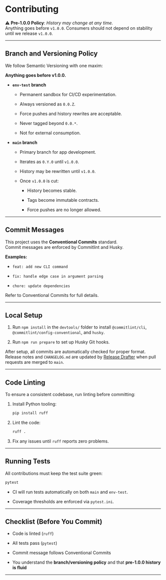 # Contributing

⚠️ **Pre-1.0.0 Policy**: _History may change at any time._  
Anything goes before `v1.0.0`. Consumers should not depend on stability until we release `v1.0.0`.

* * *

## Branch and Versioning Policy

We follow Semantic Versioning with one maxim:

**Anything goes before v1.0.0.**

* **`env-test` branch**
    
    * Permanent sandbox for CI/CD experimentation.
        
    * Always versioned as `0.0.Z`.
        
    * Force pushes and history rewrites are acceptable.
        
    * Never tagged beyond `0.0.*`.
        
    * Not for external consumption.
        
* **`main` branch**
    
    * Primary branch for app development.
        
    * Iterates as `0.Y.0` until `v1.0.0`.
        
    * History may be rewritten until `v1.0.0`.
        
    * Once `v1.0.0` is cut:
        
        * History becomes stable.
            
        * Tags become immutable contracts.
            
        * Force pushes are no longer allowed.
            

* * *

## Commit Messages

This project uses the **Conventional Commits** standard.  
Commit messages are enforced by Commitlint and Husky.

**Examples:**

* `feat: add new CLI command`
    
* `fix: handle edge case in argument parsing`
    
* `chore: update dependencies`
    

Refer to Conventional Commits for full details.

* * *

## Local Setup

1. Run `npm install` in the `devtools/` folder to install `@commitlint/cli`, `@commitlint/config-conventional`, and `husky`.
    
2. Run `npm run prepare` to set up Husky Git hooks.
    

After setup, all commits are automatically checked for proper format.  
Release notes and `CHANGELOG.md` are updated by [Release Drafter](https://github.com/release-drafter/release-drafter?utm_source=chatgpt.com) when pull requests are merged to `main`.

* * *

## Code Linting

To ensure a consistent codebase, run linting before committing:

1. Install Python tooling:
    
    ```bash
    pip install ruff
    ```
    
2. Lint the code:
    
    ```bash
    ruff .
    ```
    
3. Fix any issues until `ruff` reports zero problems.
    

* * *

## Running Tests

All contributions must keep the test suite green:

```bash
pytest
```

* CI will run tests automatically on both `main` and `env-test`.
    
* Coverage thresholds are enforced via `pytest.ini`.
    

* * *

## Checklist (Before You Commit)

* Code is linted (`ruff`)
    
* All tests pass (`pytest`)
    
* Commit message follows Conventional Commits
    
* You understand the **branch/versioning policy** and that **pre-1.0.0 history is fluid**
    

* * *